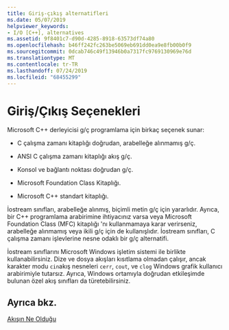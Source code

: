 ```yaml
---
title: Giriş-çıkış alternatifleri
ms.date: 05/07/2019
helpviewer_keywords:
- I/O [C++], alternatives
ms.assetid: 9f8401c7-d90d-4285-8918-63573df74a80
ms.openlocfilehash: b46ff242fc263be5069eb691dd0ea9e8fb00b0f9
ms.sourcegitcommit: 0dcab746c49f13946b0a7317fc9769130969e76d
ms.translationtype: MT
ms.contentlocale: tr-TR
ms.lasthandoff: 07/24/2019
ms.locfileid: "68455299"
---
```

# <a name="inputoutput-alternatives"></a>Giriş/Çıkış Seçenekleri

Microsoft C++ derleyicisi g/ç programlama için birkaç seçenek sunar:

- C çalışma zamanı kitaplığı doğrudan, arabelleğe alınmamış g/ç.

- ANSI C çalışma zamanı kitaplığı akış g/ç.

- Konsol ve bağlantı noktası doğrudan g/ç.

- Microsoft Foundation Class Kitaplığı.

- Microsoft C++ standart kitaplığı.

İostream sınıfları, arabelleğe alınmış, biçimli metin g/ç için yararlıdır. Ayrıca, bir C++ programlama arabirimine ihtiyacınız varsa veya Microsoft Foundation Class (MFC) kitaplığı 'nı kullanmamaya karar verirseniz, arabelleğe alınmamış veya ikili g/ç için de kullanışlıdır. İostream sınıfları, C çalışma zamanı işlevlerine nesne odaklı bir g/ç alternatifi.

İostream sınıflarını Microsoft Windows işletim sistemi ile birlikte kullanabilirsiniz. Dize ve dosya akışları kısıtlama olmadan çalışır, ancak karakter modu `cin`akış nesneleri `cerr`, `cout`, ve `clog` Windows grafik kullanıcı arabirimiyle tutarsız. Ayrıca, Windows ortamıyla doğrudan etkileşimde bulunan özel akış sınıfları da türetebilirsiniz.

## <a name="see-also"></a>Ayrıca bkz.

[Akışın Ne Olduğu](../standard-library/what-a-stream-is.md)
